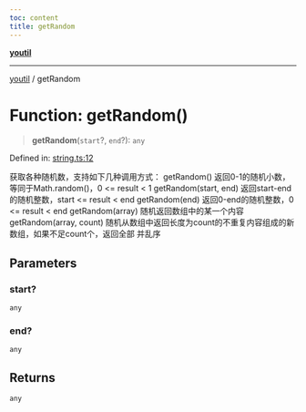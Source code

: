 ```yaml
---
toc: content
title: getRandom
---
```

[**youtil**](../README.md)

***

[youtil](../globals.md) / getRandom

# Function: getRandom()

> **getRandom**(`start`?, `end`?): `any`

Defined in: [string.ts:12](https://github.com/sxei/youtil/blob/30101427658751f8b43f24d4818a71bdd729822f/src/string.ts#L12)

获取各种随机数，支持如下几种调用方式：
getRandom() 返回0-1的随机小数，等同于Math.random()，0 <= result < 1
getRandom(start, end) 返回start-end的随机整数，start <= result < end
getRandom(end) 返回0-end的随机整数，0 <= result < end
getRandom(array) 随机返回数组中的某一个内容
getRandom(array, count) 随机从数组中返回长度为count的不重复内容组成的新数组，如果不足count个，返回全部 并乱序

## Parameters

### start?

`any`

### end?

`any`

## Returns

`any`
